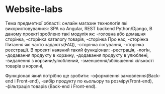 # Website-labs
Тема предметної області: онлайн магазин
технологія які використовувалися: SPA на Angular, REST backend Python/Django,
В даному проекті зроблено такі модулія як:
  -головна або домашня сторінка,
  -сторінка каталогу товарів,
  -сторінка Про нас,
  -сторінка Питання які часто задають(FAQ),
  -сторінка логування,
  -сторінка реєстрації.
В проекті наявний такий функціонал:
  -рестрація,
  -логін,
  -додавання продукту в корзину,
  -додавання продукту в улюблені,
  -видалення з корзини/улюблений,
  -зменшення/збільшення кількості товарів в корзині,

Функціонал який потрібно ще зробити:
  -оформлення замовлення(Back-end i Front-end),
  -вибір продукту по кьольору та розміру(Front-end),
  -фільтрація товарів (Back-end i Front-end).
  
